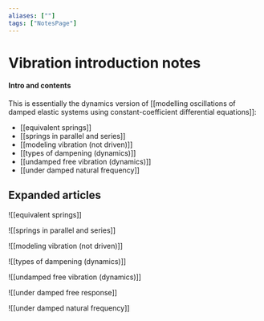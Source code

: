 ```yaml
---
aliases: [""]
tags: ["NotesPage"]
---
```


# Vibration introduction notes

#### Intro and contents
This is essentially the dynamics version of [[modelling oscillations of damped elastic systems using constant-coefficient differential equations]]:
- [[equivalent springs]]
- [[springs in parallel and series]]
- [[modeling vibration (not driven)]]
- [[types of dampening (dynamics)]]
- [[undamped free vibration (dynamics)]]
- [[under damped natural frequency]]

## Expanded articles
![[equivalent springs]]

![[springs in parallel and series]]

![[modeling vibration (not driven)]]

![[types of dampening (dynamics)]]

![[undamped free vibration (dynamics)]]

![[under damped free response]]

![[under damped natural frequency]]